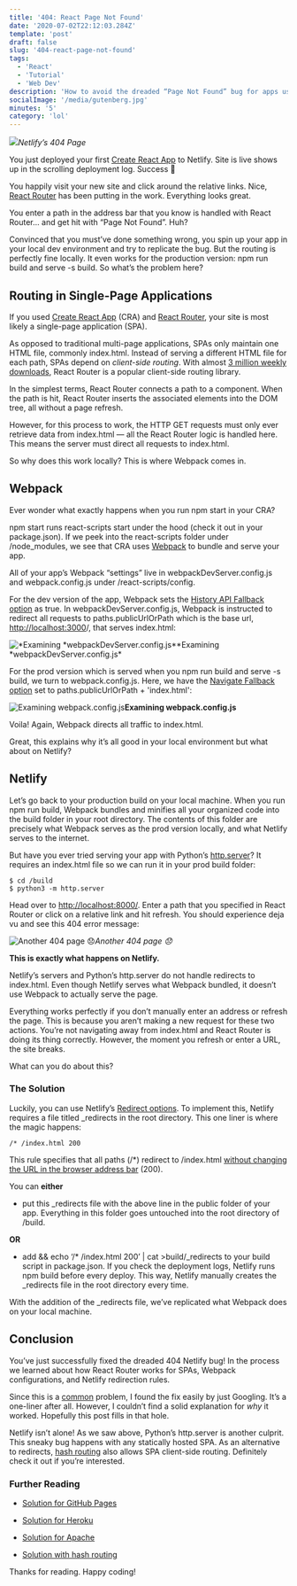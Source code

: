 ```yaml
---
title: '404: React Page Not Found'
date: '2020-07-02T22:12:03.284Z'
template: 'post'
draft: false
slug: '404-react-page-not-found'
tags:
  - 'React'
  - 'Tutorial'
  - 'Web Dev'
description: 'How to avoid the dreaded “Page Not Found” bug for apps using React Router on Netlify'
socialImage: '/media/gutenberg.jpg'
minutes: '5'
category: 'lol'
---
```


![](https://miro.medium.com/max/1000/1*SykPj2Btn7Tff_I9S_oPNA.png)_Netlify’s 404 Page_

You just deployed your first [Create React App](https://reactjs.org/docs/create-a-new-react-app.html) to Netlify. Site is live shows up in the scrolling deployment log. Success 🎉

You happily visit your new site and click around the relative links. Nice, [React Router](https://www.npmjs.com/package/react-router) has been putting in the work. Everything looks great.

You enter a path in the address bar that you know is handled with React Router… and get hit with “Page Not Found”. Huh?

Convinced that you must’ve done something wrong, you spin up your app in your local dev environment and try to replicate the bug. But the routing is perfectly fine locally. It even works for the production version: npm run build and serve -s build. So what’s the problem here?

## Routing in Single-Page Applications

If you used [Create React App](https://reactjs.org/docs/create-a-new-react-app.html) (CRA) and [React Router](https://www.npmjs.com/package/react-router), your site is most likely a single-page application (SPA).

As opposed to traditional multi-page applications, SPAs only maintain one HTML file, commonly index.html. Instead of serving a different HTML file for each path, SPAs depend on _client-side routing_. With almost [3 million weekly downloads](https://www.npmjs.com/package/react-router), React Router is a popular client-side routing library.

In the simplest terms, React Router connects a path to a component. When the path is hit, React Router inserts the associated elements into the DOM tree, all without a page refresh.

However, for this process to work, the HTTP GET requests must only ever retrieve data from index.html — all the React Router logic is handled here. This means the server must direct all requests to index.html.

So why does this work locally? This is where Webpack comes in.

## Webpack

Ever wonder what exactly happens when you run npm start in your CRA?

npm start runs react-scripts start under the hood (check it out in your package.json). If we peek into the react-scripts folder under /node_modules, we see that CRA uses [Webpack](https://webpack.js.org/) to bundle and serve your app.

All of your app’s Webpack “settings” live in webpackDevServer.config.js and webpack.config.js under /react-scripts/config.

For the dev version of the app, Webpack sets the [History API Fallback option](https://webpack.js.org/configuration/dev-server/#devserverhistoryapifallback) as true. In webpackDevServer.config.js, Webpack is instructed to redirect all requests to paths.publicUrlOrPath which is the base url, [http://localhost:3000](http://localhost:3000/)/, that serves index.html:

![*Examining *webpackDevServer.config.js](https://cdn-images-1.medium.com/max/2000/1*O4aSF0dvgT5eOCSbCZaW2Q.png)\**Examining *webpackDevServer.config.js\*

For the prod version which is served when you npm run build and serve -s build, we turn to webpack.config.js. Here, we have the [Navigate Fallback option](https://developers.google.com/web/tools/workbox/reference-docs/latest/module-workbox-webpack-plugin.GenerateSW) set to paths.publicUrlOrPath + 'index.html':

![*Examining webpack.config.js*](https://cdn-images-1.medium.com/max/2000/1*LtOYcrdTX4B1f5l2RgjbdA.png)**Examining webpack.config.js**

Voila! Again, Webpack directs all traffic to index.html.

Great, this explains why it’s all good in your local environment but what about on Netlify?

## Netlify

Let’s go back to your production build on your local machine. When you run npm run build, Webpack bundles and minifies all your organized code into the build folder in your root directory. The contents of this folder are precisely what Webpack serves as the prod version locally, and what Netlify serves to the internet.

But have you ever tried serving your app with Python’s [http.server](https://docs.python.org/3.0/library/http.server.html)? It requires an index.html file so we can run it in your prod build folder:

    $ cd /build
    $ python3 -m http.server

Head over to [http://localhost:8000/](http://localhost:8000/). Enter a path that you specified in React Router or click on a relative link and hit refresh. You should experience deja vu and see this 404 error message:

![Another 404 page 😞](https://cdn-images-1.medium.com/max/2000/1*O7lWHWWlnF3Ce3-B9TtOOA.png)_Another 404 page 😞_

**This is exactly what happens on Netlify.**

Netlify’s servers and Python’s http.server do not handle redirects to index.html. Even though Netlify serves what Webpack bundled, it doesn’t use Webpack to actually serve the page.

Everything works perfectly if you don’t manually enter an address or refresh the page. This is because you aren’t making a new request for these two actions. You’re not navigating away from index.html and React Router is doing its thing correctly. However, the moment you refresh or enter a URL, the site breaks.

What can you do about this?

### The Solution

Luckily, you can use Netlify’s [Redirect options](https://docs.netlify.com/routing/redirects/). To implement this, Netlify requires a file titled \_redirects in the root directory. This one liner is where the magic happens:

    /* /index.html 200

This rule specifies that all paths (/\*) redirect to /index.html [without changing the URL in the browser address bar](https://docs.netlify.com/routing/redirects/redirect-options/) (200).

You can **either**

- put this \_redirects file with the above line in the public folder of your app. Everything in this folder goes untouched into the root directory of /build.

**OR**

- add && echo ‘/\* /index.html 200’ | cat >build/\_redirects to your build script in package.json. If you check the deployment logs, Netlify runs npm build before every deploy. This way, Netlify manually creates the \_redirects file in the root directory every time.

With the addition of the \_redirects file, we’ve replicated what Webpack does on your local machine.

## Conclusion

You’ve just successfully fixed the dreaded 404 Netlify bug! In the process we learned about how React Router works for SPAs, Webpack configurations, and Netlify redirection rules.

Since this is a [common](https://stackoverflow.com/search?q=react+router+404) problem, I found the fix easily by just Googling. It’s a one-liner after all. However, I couldn’t find a solid explanation for _why_ it worked. Hopefully this post fills in that hole.

Netlify isn’t alone! As we saw above, Python’s http.server is another culprit. This sneaky bug happens with any statically hosted SPA. As an alternative to redirects, [hash routing](https://itnext.io/why-using-hash-based-urls-in-your-react-spa-will-save-you-more-time-than-you-think-a21e2c560879) also allows SPA client-side routing. Definitely check it out if you’re interested.

### Further Reading

- [Solution for GitHub Pages](https://github.com/rafrex/spa-github-pages)

- [Solution for Heroku](https://hackernoon.com/deploying-any-react-app-to-heroku-1ee6db9b97d3)

- [Solution for Apache](https://www.sej-ko.dk/2017/03/29/routing-single-page-application-on-apache-with-htaccess/)

- [Solution with hash routing](https://itnext.io/why-using-hash-based-urls-in-your-react-spa-will-save-you-more-time-than-you-think-a21e2c560879)

Thanks for reading. Happy coding!

